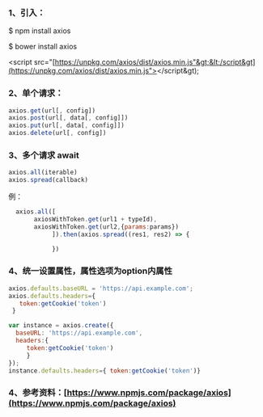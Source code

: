 ### 1、引入：

$ npm install axios

$ bower install axios

&lt;script src="[https://unpkg.com/axios/dist/axios.min.js"&gt;&lt;/script&gt](https://unpkg.com/axios/dist/axios.min.js"></script&gt);

### 2、单个请求：

```js
axios.get(url[, config])
axios.post(url[, data[, config]])
axios.put(url[, data[, config]])
axios.delete(url[, config])
```

### 

### 3、多个请求 await

```js
axios.all(iterable)
axios.spread(callback)
```

例：

```js
  axios.all([
       axiosWithToken.get(url1 + typeId),
       axiosWithToken.get(url2,{params:params})
            ]).then(axios.spread((res1, res2) => {

            })
```

### 

### 4、统一设置属性，属性选项为option内属性

```js
axios.defaults.baseURL = 'https://api.example.com';
axios.defaults.headers={
   token:getCookie('token')
 }

var instance = axios.create({
  baseURL: 'https://api.example.com',
  headers:{
     token:getCookie('token')
     }
});
instance.defaults.headers={ token:getCookie('token')}
```



### 4、参考资料：[https://www.npmjs.com/package/axios](https://www.npmjs.com/package/axios)



